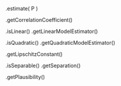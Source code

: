 .estimate( P )

.getCorrelationCoefficient()

.isLinear()
.getLinearModelEstimator()

.isQuadratic()
.getQuadraticModelEstimator()

.getLipschitzConstant()

.isSeparable()
.getSeparation()

.getPlausibility()